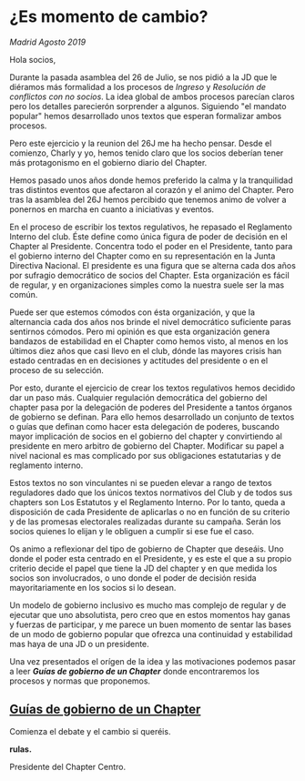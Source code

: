 # ¿Es momento de cambio?

*Madrid Agosto 2019*

Hola socios,

Durante la pasada asamblea del 26 de Julio, se nos pidió a la JD que le diéramos más formalidad a los procesos de *Ingreso* y *Resolución de conflictos con no socios*. La idea global de ambos procesos parecían claros pero los detalles parecierón sorprender a algunos. Siguiendo "el mandato popular" hemos desarrollado unos textos que esperan formalizar ambos procesos.

Pero este ejercicio y la reunion del 26J me ha hecho pensar. Desde el comienzo, Charly y yo, hemos tenido claro que los socios deberían tener más protagonismo en el gobierno diario del Chapter.

Hemos pasado unos años donde hemos preferido la calma y la tranquilidad tras distintos eventos que afectaron al corazón y el animo del Chapter. Pero tras la asamblea del 26J hemos percibido que tenemos animo de volver a ponernos en marcha en cuanto a iniciativas y eventos.

En el proceso de escribir los textos regulativos, he repasado el Reglamento Interno del club. Éste define como única figura de poder de decisión en el Chapter al Presidente. Concentra todo el poder en el Presidente, tanto para el gobierno interno del Chapter como en su representación en la Junta Directiva Nacional. El presidente es una figura que se alterna cada dos años por sufragio democrático de socios del Chapter. Esta organización es fácil de regular, y en organizaciones simples como la nuestra suele ser la mas común.

Puede ser que estemos cómodos con ésta organización, y que la alternancia cada dos años nos brinde el nivel democrático suficiente paras sentirnos cómodos. Pero mi opinión es que esta organización genera bandazos de estabilidad en el Chapter como hemos visto, al menos en los últimos diez años que casi llevo en el club, dónde  las mayores crisis han estado centradas en en decisiones y actitudes del presidente o en el proceso de su selección.

Por esto, durante el ejercicio de crear los textos regulativos hemos decidido dar un paso más.
Cualquier regulación democrática del gobierno del chapter pasa por la delegación de poderes del Presidente a tantos órganos de gobierno se definan. Para ello hemos desarrollado un conjunto de textos o guías que definan como hacer esta delegación de poderes, buscando mayor implicación de socios en el gobierno del chapter y convirtiendo al presidente en mero arbitro de gobierno del Chapter. Modificar su papel a nivel nacional es mas complicado por sus obligaciones estatutarias y de reglamento interno.

Estos textos no son vinculantes ni se pueden elevar a rango de textos reguladores dado que los únicos textos normativos del Club y de todos sus chapters son Los Estatutos y el Reglamento Interno. Por lo tanto, queda a disposición de cada Presidente de aplicarlas o no en función de su criterio y de las promesas electorales realizadas durante su campaña. Serán los socios quienes lo elijan y le obliguen a cumplir si ese fue el caso.

Os animo a reflexionar del tipo de gobierno de Chapter que deseáis. Uno donde el poder esta centrado en el Presidente, y es este el que a su propio criterio decide el papel que tiene la JD del chapter y en que medida los socios son involucrados, o uno donde el poder de decisión resida mayoritariamente en los socios si lo desean.

Un modelo de gobierno inclusivo es mucho mas complejo de regular y de ejecutar que uno absolutista, pero creo que en estos momentos hay ganas y fuerzas de participar, y me parece un buen momento de sentar las bases de un modo de gobierno popular que ofrezca una continuidad y estabilidad mas haya de una JD o un presidente.

Una vez presentados el orígen de la idea y las motivaciones podemos pasar a leer _**Guías de gobierno de un Chapter**_ donde encontraremos los procesos y normas que proponemos.

## **[Guías de gobierno de un Chapter](home.md)**

Comienza el debate y el cambio si queréis.

**rulas.**

Presidente del Chapter Centro.

